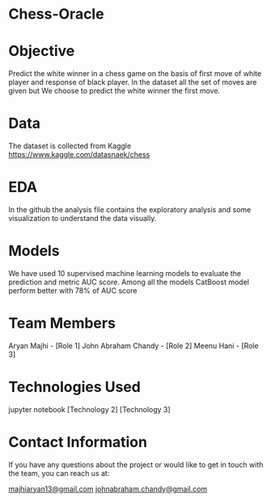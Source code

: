 # Chess-Oracle

# Objective 

Predict the white winner in a chess game on the basis of first move of white player and response of black player. In the dataset all the set of moves are given but We choose to predict the white winner the first move. 

# Data

The dataset is collected from Kaggle https://www.kaggle.com/datasnaek/chess 

# EDA 

In the github the analysis file contains the exploratory analysis and some visualization to understand the data visually.

# Models

We have used 10 supervised machine learning models to evaluate the prediction and metric AUC score. 
Among all the models CatBoost model perform better with 78% of AUC score 

# Team Members

   Aryan Majhi - [Role 1]
   John Abraham Chandy - [Role 2]
   Meenu Hani - [Role 3]
# Technologies Used

   jupyter notebook
   [Technology 2]
   [Technology 3]

# Contact Information

If you have any questions about the project or would like to get in touch with the team, you can reach us at:

   majhiaryan13@gmail.com
   johnabraham.chandy@gmail.com
   


